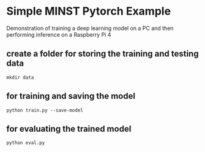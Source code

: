 # Simple MINST Pytorch Example
Demonstration of training a deep learning model on a PC and then performing inference on a Raspberry Pi 4

## create a folder for storing the training and testing data
```
mkdir data
```

## for training and saving the model
```
python train.py --save-model 
```

## for evaluating the trained model
```
python eval.py
```
